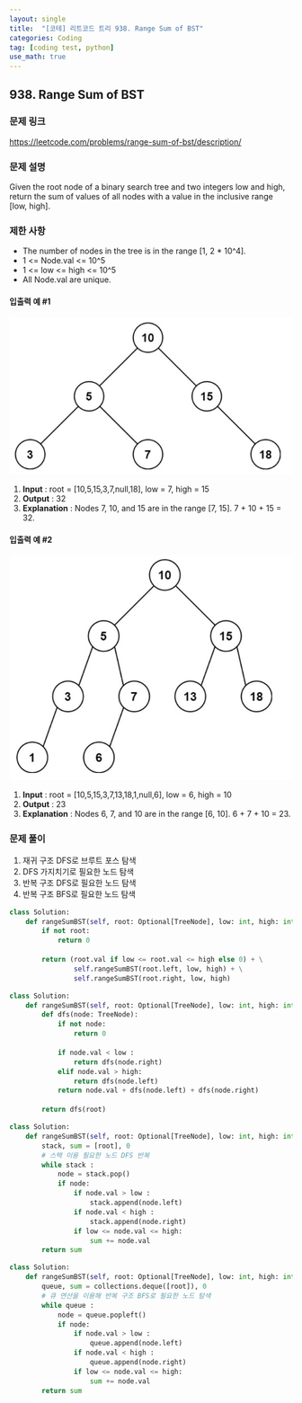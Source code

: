 ```yaml
---
layout: single
title:  "[코테] 리트코드 트리 938. Range Sum of BST"
categories: Coding
tag: [coding test, python]
use_math: true
---
```


## 938. Range Sum of BST
### 문제 링크
<https://leetcode.com/problems/range-sum-of-bst/description/>

### 문제 설명
Given the root node of a binary search tree and two integers low and high, return the sum of values of all nodes with a value in the inclusive range [low, high].

### 제한 사항
- The number of nodes in the tree is in the range [1, 2 * 10^4].
- 1 <= Node.val <= 10^5
- 1 <= low <= high <= 10^5
- All Node.val are unique.

#### 입출력 예 #1 
![그림1](/images/20240421_9.png)
1. **Input** : root = [10,5,15,3,7,null,18], low = 7, high = 15
2. **Output** : 32
3. **Explanation** : Nodes 7, 10, and 15 are in the range [7, 15]. 7 + 10 + 15 = 32.

#### 입출력 예 #2
![그림2](/images/20240421_10.png)
1. **Input** : root = [10,5,15,3,7,13,18,1,null,6], low = 6, high = 10
2. **Output** : 23
3. **Explanation** : Nodes 6, 7, and 10 are in the range [6, 10]. 6 + 7 + 10 = 23.

### 문제 풀이
1. 재귀 구조 DFS로 브루트 포스 탐색
2. DFS 가지치기로 필요한 노드 탐색
3. 반복 구조 DFS로 필요한 노드 탐색
4. 반복 구조 BFS로 필요한 노드 탐색

```python
class Solution:
    def rangeSumBST(self, root: Optional[TreeNode], low: int, high: int) -> int:
        if not root:
            return 0
        
        return (root.val if low <= root.val <= high else 0) + \
                self.rangeSumBST(root.left, low, high) + \
                self.rangeSumBST(root.right, low, high)
```


```python
class Solution:
    def rangeSumBST(self, root: Optional[TreeNode], low: int, high: int) -> int:
        def dfs(node: TreeNode):
            if not node:
                return 0
            
            if node.val < low :
                return dfs(node.right)
            elif node.val > high:
                return dfs(node.left)
            return node.val + dfs(node.left) + dfs(node.right)

        return dfs(root)
```


```python
class Solution:
    def rangeSumBST(self, root: Optional[TreeNode], low: int, high: int) -> int:
        stack, sum = [root], 0 
        # 스택 이용 필요한 노드 DFS 반복
        while stack :
            node = stack.pop()
            if node:
                if node.val > low :
                    stack.append(node.left)
                if node.val < high :
                    stack.append(node.right)
                if low <= node.val <= high:
                    sum += node.val
        return sum
```


```python
class Solution:
    def rangeSumBST(self, root: Optional[TreeNode], low: int, high: int) -> int:
        queue, sum = collections.deque([root]), 0 
        # 큐 연산을 이용해 반복 구조 BFS로 필요한 노드 탐색
        while queue :
            node = queue.popleft()
            if node:
                if node.val > low :
                    queue.append(node.left)
                if node.val < high :
                    queue.append(node.right)
                if low <= node.val <= high:
                    sum += node.val
        return sum
```
